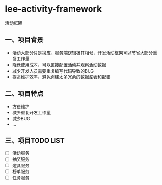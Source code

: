 # lee-activity-framework
活动框架

## 一、项目背景
* 活动大部分只是换皮，服务端逻辑极其相似，开发活动框架可以节省大部分重复工作量
* 降低使用成本，可以直接配置活动并观察活动数据
* 减少开发人员需要重复编写代码导致的BUG
* 提高维护效率，避免创建太多冗余的数据库表和配置

## 二、项目特点
* 方便维护
* 减少重复开发工作量
* 减少BUG
* ...

## 三、项目TODO LIST
- [ ] 活动服务
- [ ] 抽奖服务
- [ ] 道具服务
- [ ] 榜单服务
- [ ] 任务服务